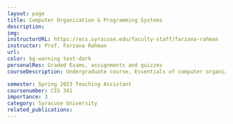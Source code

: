 ```yaml
---
layout: page
title: Computer Organization & Programming Systems
description:
img: 
instructorURL: https://ecs.syracuse.edu/faculty-staff/farzana-rahman
instructor: Prof. Farzana Rahman
url: 
color: bg-warning text-dark
personalRes: Graded Exams, assignments and quizzes 
courseDescription: Undergraduate course, Essentials of computer organization. digital logic, microprogramming, processors, memories, input-output devices. Instruction sets, assembly language, data types, relation to high level languages. Program construction, traps and interrupts, input-output programming.

semester: Spring 2023 Teaching Assistant
coursenumber: CIS 341
importance: 3
category: Syracuse University
related_publications: 
---
```


